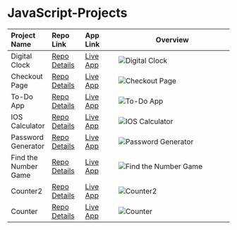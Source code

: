 # JavaScript-Projects


<table class="table">  
  <thead>
    <tr>
      <th align="left" width="15%">Project Name</th>
      <th align="left" width="15%">Repo Link</th>
      <th align="left" width="15%">App Link</th>
      <th align="center">Overview</th>
    </tr>
  </thead>
  <tbody>
     <tr>
      <td>Digital Clock</td>
      <td><a href="https://github.com/axel-ac/Digital-Clock" target="_blank">Repo Details</td>
      <td><a href="https://vanilla-js-digital-clock.netlify.app/" target="_blank">Live App</td>
      <td><img src="https://user-images.githubusercontent.com/102467587/221299705-cadf044b-5142-47fd-b12e-b9cb7642ce8f.gif" alt="Digital Clock"></td>
    </tr>
    <tr>
      <td>Checkout Page</td></td>
      <td><a href="https://github.com/axel-ac/checkout-page" target="_blank">Repo Details</td>
      <td><a href="https://vanilla-js-checkout-page.netlify.app/" target="_blank">Live App</td>
      <td><img src="https://user-images.githubusercontent.com/102467587/222852159-a9e2a7c0-ec51-46a7-85aa-38ec377a7a5a.gif" alt="Checkout Page"></td>
    </tr>
      <tr>
      <td>To-Do App</td>
      <td><a href="https://github.com/axel-ac/My-Todos" target="_blank">Repo Details</td>
      <td><a href="https://vanilla-js-my-todos.netlify.app/" target="_blank">Live App</td>
      <td><img src="https://user-images.githubusercontent.com/102467587/221031138-704f042d-25e6-4afe-9d3e-49aa7bf92a99.gif" alt="To-Do App"></td>
    </tr>
    <tr>
      <td>IOS Calculator</td>
      <td><a href="https://github.com/axel-ac/IOS-calculator" target="_blank">Repo Details</td>
      <td><a href="https://vanillajs-ios-calculator.netlify.app/" target="_blank">Live App</td>
      <td><img src="https://user-images.githubusercontent.com/102467587/218919393-a57f0668-ba05-4e3f-83d3-53a9dfdd9fdf.gif" alt="IOS Calculator"></td>
    </tr>
    <tr>
      <td>Password Generator</td>
      <td><a href="https://github.com/axel-ac/password-generator" target="_blank">Repo Details</td>
      <td><a href="https://vanilla-js-password-generator-axel.netlify.app/" target="_blank">Live App</td>
      <td><img src="https://user-images.githubusercontent.com/102467587/221689733-777904c0-8536-4051-bd1e-bab08a463236.gif" alt="Password Generator"></td>
    </tr>
    <tr>
      <td>Find the Number Game</td>
      <td><a href="https://github.com/axel-ac/find-the-number-game" target="_blank">Repo Details</td>
      <td><a href="https://find-the-number-game.netlify.app/" target="_blank">Live App</td>
      <td><img src="https://user-images.githubusercontent.com/102467587/220798350-6158a964-59bd-4870-bb7b-0e02462862c6.gif" alt="Find the Number Game"></td>
    </tr>
    <tr>
      <td>Counter2</td>
      <td><a href="https://github.com/axel-ac/counter-2" target="_blank">Repo Details</td>
      <td><a href="https://counter-2-vanillajs.netlify.app/" target="_blank">Live App</td>
      <td><img src="https://user-images.githubusercontent.com/102467587/241213137-7fd86071-7e8d-48e9-87c4-6d8d21cca428.gif" alt="Counter2"></td>
    </tr>
    <tr>
      <td>Counter</td>
      <td><a href="https://github.com/axel-ac/counter" target="_blank">Repo Details</td>
      <td><a href="https://counter-vanillajs-axel.netlify.app/" target="_blank">Live App</td>
      <td><img src="https://github.com/axel-ac/counter/assets/102467587/aa3de8f7-6c5d-468d-9efb-3dadaf22bf20" alt="Counter"></td>
    </tr>
   </tbody>
</table>
